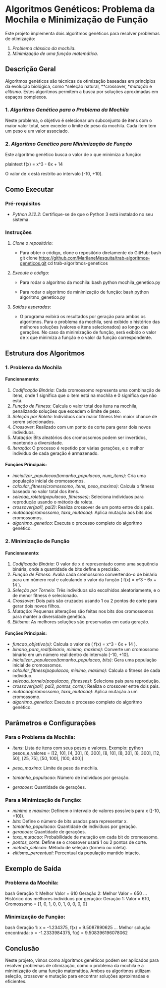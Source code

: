 # Algoritmos Genéticos: Problema da Mochila e Minimização de Função

Este projeto implementa dois algoritmos genéticos para resolver problemas de otimização:
1. *Problema clássico da mochila*.
2. *Minimização de uma função matemática*.

## Descrição Geral

Algoritmos genéticos são técnicas de otimização baseadas em princípios da evolução biológica, como *seleção natural, **crossover, **mutação* e *elitismo*. Estes algoritmos permitem a busca por soluções aproximadas em espaços complexos.

### 1. *Algoritmo Genético para o Problema da Mochila*

Neste problema, o objetivo é selecionar um subconjunto de itens com o maior valor total, sem exceder o limite de peso da mochila. Cada item tem um peso e um valor associado.

### 2. *Algoritmo Genético para Minimização de Função*

Este algoritmo genético busca o valor de x que minimiza a função:

plaintext
f(x) = x^3 - 6x + 14


O valor de x está restrito ao intervalo [-10, +10].

## Como Executar

### Pré-requisitos

- *Python 3.12.2*: Certifique-se de que o Python 3 está instalado no seu sistema.

### Instruções

1. *Clone o repositório*:
   - Para obter o código, clone o repositório diretamente do GitHub:
     bash
     git clone https://github.com/MarilaneMesquita/trab-algoritmos-geneticos.git
     cd trab-algoritmos-geneticos
     

2. *Execute o código*:
   - Para rodar o algoritmo da mochila:
     bash
     python mochila_genetico.py
     
   - Para rodar o algoritmo de minimização de função:
     bash
     python algoritmo_genetico.py
     

3. *Saídas esperadas*:
   - O programa exibirá os resultados por geração para ambos os algoritmos. Para o problema da mochila, será exibido o histórico das melhores soluções (valores e itens selecionados) ao longo das gerações. No caso da minimização de função, será exibido o valor de x que minimiza a função e o valor da função correspondente.

## Estrutura dos Algoritmos

### 1. Problema da Mochila

#### Funcionamento:
1. *Codificação Binária*: Cada cromossomo representa uma combinação de itens, onde 1 significa que o item está na mochila e 0 significa que não está.
2. *Função de Fitness*: Calcula o valor total dos itens na mochila, penalizando soluções que excedem o limite de peso.
3. *Seleção por Roleta*: Indivíduos com maior fitness têm maior chance de serem selecionados.
4. *Crossover*: Realizado com um ponto de corte para gerar dois novos indivíduos.
5. *Mutação*: Bits aleatórios dos cromossomos podem ser invertidos, mantendo a diversidade.
6. *Iteração*: O processo é repetido por várias gerações, e o melhor indivíduo de cada geração é armazenado.

#### Funções Principais:
- *inicializar_populacao(tamanho_populacao, num_itens)*: Cria uma população inicial de cromossomos.
- *calcular_fitness(cromossomo, itens, peso_maximo)*: Calcula o fitness baseado no valor total dos itens.
- *selecao_roleta(populacao, fitnesses)*: Seleciona indivíduos para reprodução usando o método da roleta.
- *crossover(pai1, pai2)*: Realiza crossover de um ponto entre dois pais.
- *mutacao(cromossomo, taxa_mutacao)*: Aplica mutação aos bits dos cromossomos.
- *algoritmo_genetico*: Executa o processo completo do algoritmo genético.

### 2. Minimização de Função

#### Funcionamento:
1. *Codificação Binária*: O valor de x é representado como uma sequência binária, onde a quantidade de bits define a precisão.
2. *Função de Fitness*: Avalia cada cromossomo convertendo-o de binário para um número real e calculando o valor da função \( f(x) = x^3 - 6x + 14 \).
3. *Seleção por Torneio*: Três indivíduos são escolhidos aleatoriamente, e o de menor fitness é selecionado.
4. *Crossover*: Dois pais são cruzados usando 1 ou 2 pontos de corte para gerar dois novos filhos.
5. *Mutação*: Pequenas alterações são feitas nos bits dos cromossomos para manter a diversidade genética.
6. *Elitismo*: As melhores soluções são preservadas em cada geração.

#### Funções Principais:
- *funcao_objetivo(x)*: Calcula o valor de \( f(x) = x^3 - 6x + 14 \).
- *binario_para_real(binario, minimo, maximo)*: Converte um cromossomo binário em um número real dentro do intervalo [-10, +10].
- *inicializar_populacao(tamanho_populacao, bits)*: Gera uma população inicial de cromossomos.
- *calcular_fitness(populacao, minimo, maximo)*: Calcula o fitness de cada indivíduo.
- *selecao_torneio(populacao, fitnesses)*: Seleciona pais para reprodução.
- *crossover(pai1, pai2, pontos_corte)*: Realiza o crossover entre dois pais.
- *mutacao(cromossomo, taxa_mutacao)*: Aplica mutação a um cromossomo.
- *algoritmo_genetico*: Executa o processo completo do algoritmo genético.

## Parâmetros e Configurações

### Para o Problema da Mochila:
- *itens*: Lista de itens com seus pesos e valores. Exemplo:
  python
  pesos_e_valores = [[2, 10], [4, 30], [6, 300], [8, 10], [8, 30], [8, 300], [12, 50], [25, 75], [50, 100], [100, 400]]
  
- *peso_maximo*: Limite de peso da mochila.
- *tamanho_populacao*: Número de indivíduos por geração.
- *geracoes*: Quantidade de gerações.

### Para a Minimização de Função:
- *minimo* e *maximo*: Definem o intervalo de valores possíveis para x ([-10, +10]).
- *bits*: Define o número de bits usados para representar x.
- *tamanho_populacao*: Quantidade de indivíduos por geração.
- *geracoes*: Quantidade de gerações.
- *taxa_mutacao*: Probabilidade de mutação em cada bit do cromossomo.
- *pontos_corte*: Define se o crossover usará 1 ou 2 pontos de corte.
- *metodo_selecao*: Método de seleção (torneio ou roleta).
- *elitismo_percentual*: Percentual da população mantido intacto.

## Exemplo de Saída

### Problema da Mochila:
bash
Geração 1: Melhor Valor = 610
Geração 2: Melhor Valor = 650
...
Histórico dos melhores indivíduos por geração:
Geração 1: Valor = 610, Cromossomo = [1, 0, 1, 0, 0, 1, 0, 0, 0, 0]


### Minimização de Função:
bash
Geração 1: x = -1.234375, f(x) = 9.5087890625
...
Melhor solução encontrada: x = -1.2333984375, f(x) = 9.508396196078062


## Conclusão

Neste projeto, vimos como algoritmos genéticos podem ser aplicados para resolver problemas de otimização, como o problema da mochila e a minimização de uma função matemática. Ambos os algoritmos utilizam seleção, crossover e mutação para encontrar soluções aproximadas e eficientes.